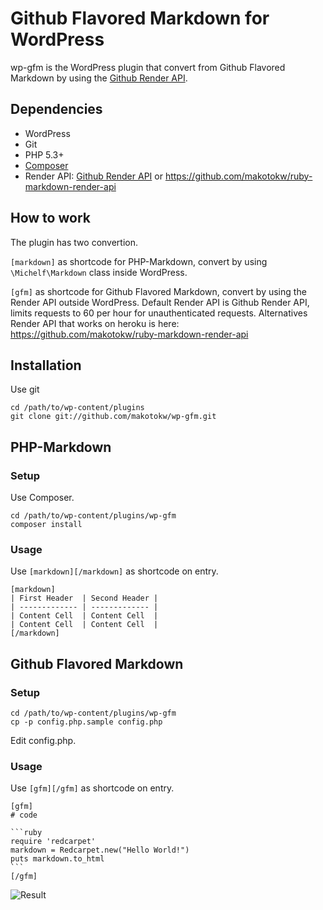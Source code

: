 # Github Flavored Markdown for WordPress

wp-gfm is the WordPress plugin that convert from Github Flavored Markdown by using the [Github Render API](http://developer.github.com/v3/markdown/).

## Dependencies

 * WordPress
 * Git
 * PHP 5.3+
 * [Composer](http://getcomposer.org/)
 * Render API: [Github Render API](http://developer.github.com/v3/markdown/) or https://github.com/makotokw/ruby-markdown-render-api

## How to work

The plugin has two convertion. 

``[markdown]`` as shortcode for PHP-Markdown, convert by using ``\Michelf\Markdown`` class inside WordPress. 

``[gfm]`` as shortcode for Github Flavored Markdown, convert by using the Render API outside WordPress. Default Render API is Github Render API, limits requests to 60 per hour for unauthenticated requests. Alternatives Render API that works on heroku is here:
https://github.com/makotokw/ruby-markdown-render-api


## Installation

Use git

    cd /path/to/wp-content/plugins
    git clone git://github.com/makotokw/wp-gfm.git

## PHP-Markdown

### Setup

Use Composer.

    cd /path/to/wp-content/plugins/wp-gfm
    composer install

### Usage

Use ``[markdown][/markdown]`` as shortcode on entry.

    [markdown]
    | First Header  | Second Header |
    | ------------- | ------------- |
    | Content Cell  | Content Cell  |
    | Content Cell  | Content Cell  |
    [/markdown]

## Github Flavored Markdown

### Setup

    cd /path/to/wp-content/plugins/wp-gfm
    cp -p config.php.sample config.php

Edit config.php.

### Usage

Use ``[gfm][/gfm]`` as shortcode on entry.

    [gfm]
    # code
    
    ```ruby
    require 'redcarpet'
    markdown = Redcarpet.new("Hello World!")
    puts markdown.to_html
    ```
    [/gfm]

![Result](https://dl.dropbox.com/u/8932138/screenshot/wp-gfm/wp-gfm_2013-01-15_1927.png)
